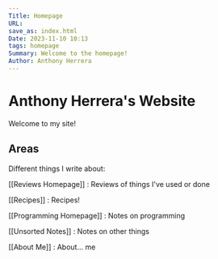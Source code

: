 ```yaml
---
Title: Homepage
URL: 
save_as: index.html
Date: 2023-11-10 10:13
tags: homepage
Summary: Welcome to the homepage!
Author: Anthony Herrera
---
```


# Anthony Herrera's Website

Welcome to my site!

## Areas

Different things I write about:

[[Reviews Homepage]] : Reviews of things I've used or done

[[Recipes]] : Recipes!
 
[[Programming Homepage]] : Notes on programming

[[Unsorted Notes]] : Notes on other things

[[About Me]] : About... me
